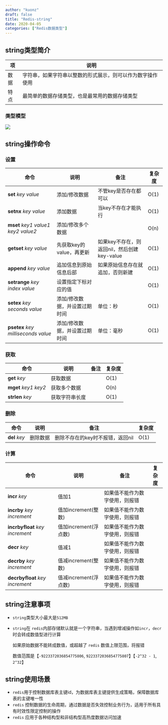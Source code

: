 ```yaml
---
author: "kuonz"
draft: false
title: "Redis-string"
date: 2020-04-05
categories: ["Redis数据类型"]
---
```

  
## string类型简介

| 项   | 说明                                                       |
| ---- | ---------------------------------------------------------- |
| 数据 | 字符串，如果字符串以整数的形式展示，则可以作为数字操作使用 |
| 特点 | 最简单的数据存储类型，也是最常用的数据存储类型             |

### 类型模型

![](/01-Redis-string-images/image-20200322181252547.png)



## string操作命令

### 设置

| 命令                                | 说明                          | 备注                                        | 复杂度 |
| ----------------------------------- | ----------------------------- | ------------------------------------------- | ------ |
| **set** *key value*                 | 添加/修改数据                 | 不管key是否存在都可以                       | O(1)   |
| **setnx** *key* *value*             | 添加数据                      | 当key不存在才能执行                         | O(1)   |
| **mset** *key1 value1 key2 value2*  | 添加/修改多个数据             |                                             | O(n)   |
| **getset** *key* *value*            | 先获取key的value，再更新      | 如果key不存在，则返回nil，然后创建key-value | O(1)   |
| **append** *key value*              | 追加信息到原始信息后部        | 如果原始信息存在就追加，否则新建            | O(1)   |
| **setrange** *key* *index* *value*  | 设置指定下标对应的值          |                                             | O(1)   |
| **setex** *key seconds value*       | 添加/修改数据，并设置过期时间 | 单位：秒                                    | O(1)   |
| **psetex** *key milliseconds value* | 添加/修改数据，并设置过期时间 | 单位：毫秒                                  | O(1)   |

### 获取

| 命令                 | 说明           | 备注 | 复杂度 |
| -------------------- | -------------- | ---- | ------ |
| **get** *key*        | 获取数据       |      | O(1)   |
| **mget** *key1 key2* | 获取多个数据   |      | O(n)   |
| **strlen** *key*     | 获取字符串长度 |      | O(1)   |

### 删除

| 命令          | 说明     | 备注                             | 复杂度 |
| ------------- | -------- | -------------------------------- | ------ |
| **del** *key* | 删除数据 | 删除不存在的key时不报错，返回nil | O(1)   |

### 计算

| 命令                            | 说明                  | 备注                           | 复杂度 |
| ------------------------------- | --------------------- | ------------------------------ | ------ |
| **incr** *key*                  | 值加1                 | 如果值不能作为数字使用，则报错 |        |
| **incrby** *key* *increment*    | 值加increment(整数)   | 如果值不能作为数字使用，则报错 |        |
| **incrbyfloat** *key increment* | 值加increment(浮点数) | 如果值不能作为数字使用，则报错 |        |
| **decr** *key*                  | 值减1                 | 如果值不能作为数字使用，则报错 |        |
| **decrby** *key increment*      | 值减increment(整数)   | 如果值不能作为数字使用，则报错 |        |
| **decrbyfloat** *key increment* | 值减increment(浮点数) | 如果值不能作为数字使用，则报错 |        |



## string注意事项

* `string`类型大小最大是`512MB`

* `string`在 `redis`内部存储默认就是一个字符串，当遇到增减操作如`incr`，`decr`时会转成数值型进行计算

  如果原始数据不能转成数值，或超越了 `redis` 数值上限范围，将报错

  数值范围是【`-9223372036854775806`, `9223372036854775807`】【`-2^32 - 1`, `2^32`】



## string使用场景

* `redis`用于控制数据库表主键id，为数据库表主键提供生成策略，保障数据库表的主键唯一性
* `redis` 控制数据的生命周期，通过数据是否失效控制业务行为，适用于所有具有时效性限定控制的操作
* `redis` 应用于各种结构型和非结构型高热度数据访问加速